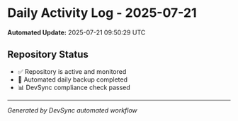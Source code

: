 # Daily Activity Log - 2025-07-21

**Automated Update:** 2025-07-21 09:50:29 UTC

## Repository Status
- ✅ Repository is active and monitored
- 🔄 Automated daily backup completed
- 📊 DevSync compliance check passed

---
*Generated by DevSync automated workflow*
